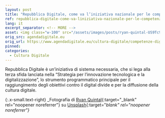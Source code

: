 ```yaml
---
layout: post
title: "Repubblica Digitale, come va l’iniziativa nazionale per le competenze digitali" 
ref: repubblica-digitale-come-va-liniziativa-nazionale-per-le-competenze-digitali
lang: it
excerpt_separator: <!-- MORE -->
asset: <img class="w-100" src="/assets/images/posts/ryan-quintal-US9Tc9pKNBU-unsplash.jpg" alt="Repubblica Digitale, verso un piano strategico nazionale per le competenze digitali"/>
orig_src: agendadigitale.eu
orig_url: https://www.agendadigitale.eu/cultura-digitale/competenze-digitali/repubblica-digitale-come-va-liniziativa-nazionale-per-le-competenze-digitali/
pinned:
categories:
  - Cultura Digitale
---
```


Repubblica Digitale è un’iniziativa di sistema necessaria, che si lega alla terza sfida lanciata nella “Strategia per l’innovazione tecnologica e la digitalizzazione”, lo strumento programmatico principale per il raggiungimento degli obiettivi contro il digital divide e per la diffusione della cultura digitale. 
<!-- MORE -->

{:.x-small.text-right}
_Fotografia di [Ryan Quintal](https://unsplash.com/@ryanquintal?utm_source=unsplash&utm_medium=referral&utm_content=creditCopyText){:target="_blank" rel="noopener noreferrer"} su [Unsplash](https://unsplash.com/photos/US9Tc9pKNBU?utm_source=unsplash&utm_medium=referral&utm_content=creditCopyText){:target="_blank" rel="noopener noreferrer"}_




